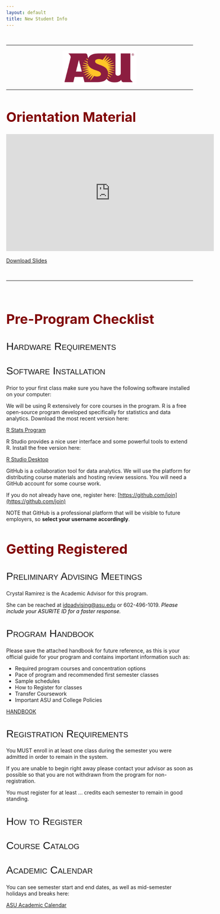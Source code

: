 ```yaml
---
layout: default
title: New Student Info
---
```



 
 
 <br>

----

<img src="https://raw.githubusercontent.com/DS4PS/ms-prog-eval-data-analytics/master/assets/posts/asu_sunburst.png" alt="ASU" style="width:200px" >

--- 


# Orientation Material

<iframe width="560" height="315" src="https://www.youtube.com/embed/QVadZl2zXOA" title="YouTube video player" frameborder="0" allow="accelerometer; autoplay; clipboard-write; encrypted-media; gyroscope; picture-in-picture" allowfullscreen></iframe>

[Download Slides](https://github.com/DS4PS/ms-prog-eval-data-analytics/raw/master/articles/PEDA-orientation-slides.pdf)

<br>
<hr>
<br>

# Pre-Program Checklist 

## Hardware Requirements 



## Software Installation 

Prior to your first class make sure you have the following software installed on your computer:

We will be using R extensively for core courses in the program. R is a free open-source program developed specifically for statistics and data analytics. Download the most recent version here:

[R Stats Program](https://cran.rstudio.com/)

R Studio provides a nice user interface and some powerful tools to extend R. Install the free version here:

[R Studio Desktop](https://www.rstudio.com/products/rstudio/)

GitHub is a collaboration tool for data analytics. We will use the platform for distributing course materials and hosting review sessions. You will need a GitHub account for some course work. 

If you do not already have one, register here: [https://github.com/join](https://github.com/join)

NOTE that GitHub is a professional platform that will be visible to future employers, so **select your username accordingly**.


# Getting Registered

## Preliminary Advising Meetings

Crystal Ramirez is the Academic Advisor for this program. 

She can be reached at idpadvising@asu.edu or 602-496-1019. *Please include your ASURITE ID for a faster response.*

## Program Handbook 

Please save the attached handbook for future reference, as this is your official guide for your program and contains important information such as:

* Required program courses and concentration options 
* Pace of program and recommended first semester classes
*  Sample schedules
* How to Register for classes
* Transfer Coursework
* Important ASU and College Policies 


[HANDBOOK](https://ds4ps.org/ms-prog-eval-data-analytics/handbook/)


## Registration Requirements 

You MUST enroll in at least one class during the semester you were admitted in order to remain in the system. 

If you are unable to begin right away please contact your advisor as soon as possible so that you are not withdrawn from the program for non-registration.

You must register for at least ... credits each semester to remain in good standing.

## How to Register 

## Course Catalog 



## Academic Calendar

You can see semester start and end dates, as well as mid-semester holidays and breaks here:

[ASU Academic Calendar](https://students.asu.edu/academic-calendar)


<br>
<br>
<br>



<style>
h2 {
font-family: "Century Gothic", CenturyGothic, AppleGothic, sans-serif; 
  font-size: 28px; 
  font-style: normal; 
  font-variant: small-caps; 
  font-weight: 100;
  line-height: 26.4px;
}
h1 { 
  font-size: 36px;  
  color: maroon;
}
h3 {
  color: maroon;
}
img {
  display: block;
  margin-left: auto;
  margin-right: auto;
}
 
th {
  text-align: left;
  font-size: 20px;
}
em {
  color: black;
}
 </style>
